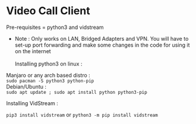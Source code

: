 # Video Call Client
Pre-requisites = python3 and vidstream
- Note : Only works on LAN, Bridged Adapters and VPN. You will have to set-up port forwarding and make some changes in the code for using it on the internet<br><br>
Installing python3 on linux :

Manjaro or any arch based distro :  <br>
`sudo pacman -S python3 python-pip`<br>
Debian/Ubuntu : <br>
`sudo apt update ; sudo apt install python python3-pip`<br>

Installing VidStream :

`pip3 install vidstream` or `python3 -m pip install vidstream`
